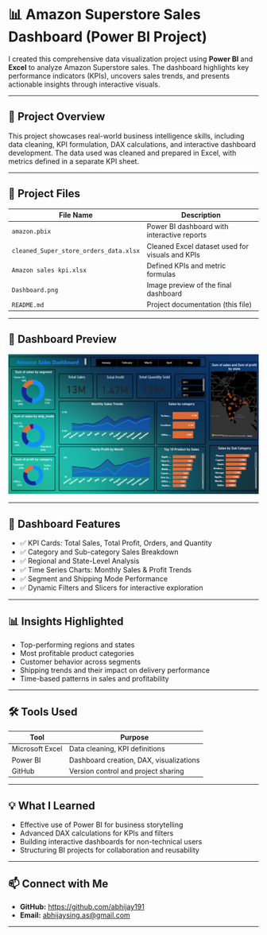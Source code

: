 # 📊 Amazon Superstore Sales Dashboard (Power BI Project)

I created this comprehensive data visualization project using **Power BI** and **Excel** to analyze Amazon Superstore sales. The dashboard highlights key performance indicators (KPIs), uncovers sales trends, and presents actionable insights through interactive visuals.

---

## 🚀 Project Overview

This project showcases real-world business intelligence skills, including data cleaning, KPI formulation, DAX calculations, and interactive dashboard development. The data used was cleaned and prepared in Excel, with metrics defined in a separate KPI sheet.

---

## 📁 Project Files

| File Name                          | Description                                           |
|-----------------------------------|-------------------------------------------------------|
| `amazon.pbix`                     | Power BI dashboard with interactive reports          |
| `cleaned_Super_store_orders_data.xlsx` | Cleaned Excel dataset used for visuals and KPIs |
| `Amazon sales kpi.xlsx`           | Defined KPIs and metric formulas                    |
| `Dashboard.png`                   | Image preview of the final dashboard                |
| `README.md`                       | Project documentation (this file)                   |

---

## 📸 Dashboard Preview

![Dashboard Screenshot](Dashboard.png)

---

## 📌 Dashboard Features

- ✅ KPI Cards: Total Sales, Total Profit, Orders, and Quantity
- ✅ Category and Sub-category Sales Breakdown
- ✅ Regional and State-Level Analysis
- ✅ Time Series Charts: Monthly Sales & Profit Trends
- ✅ Segment and Shipping Mode Performance
- ✅ Dynamic Filters and Slicers for interactive exploration

---

## 📊 Insights Highlighted

- Top-performing regions and states
- Most profitable product categories
- Customer behavior across segments
- Shipping trends and their impact on delivery performance
- Time-based patterns in sales and profitability

---

## 🛠️ Tools Used

| Tool            | Purpose                                  |
|-----------------|-------------------------------------------|
| Microsoft Excel | Data cleaning, KPI definitions            |
| Power BI        | Dashboard creation, DAX, visualizations   |
| GitHub          | Version control and project sharing       |

---

## 💡 What I Learned

- Effective use of Power BI for business storytelling
- Advanced DAX calculations for KPIs and filters
- Building interactive dashboards for non-technical users
- Structuring BI projects for collaboration and reusability

---

## 📫 Connect with Me

- **GitHub:** https://github.com/abhijay191
- **Email:** abhijaysing.as@gmail.com
---

